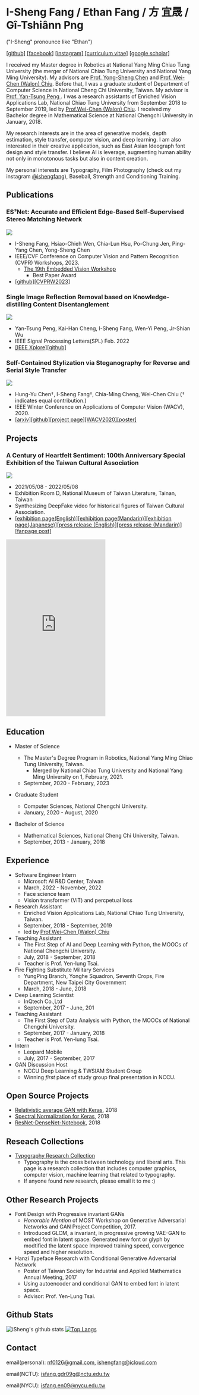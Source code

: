 # I-Sheng Fang / Ethan Fang / 方 宜晟 / Gî-Tshiânn Png
("I-Sheng" pronounce like "Ethan")

[[github]](https://github.com/IShengFang) [[facebook]](https://www.facebook.com/I.Sheng.Fang) [[instagram]](https://www.instagram.com/ishengfang/) [[curriculum vitae]](./ishengfang_cv.pdf) [[google scholar]](https://scholar.google.com/citations?user=zLeqqSwAAAAJ)

I received my Master degree in Robotics at National Yang Ming Chiao Tung University (the merger of National Chiao Tung University and National Yang Ming University). My advisors are  [Prof. Yong-Sheng Chen](https://www.cs.nctu.edu.tw/members/detail/yschen) and  [Prof. Wei-Chen (Walon) Chiu](https://walonchiu.github.io/).
Before that, I was a graduate student of Department of Computer Science in National Cheng Chi University, Taiwan. My advisor is [Prof. Yan-Tsung Peng ](http://www.cs.nccu.edu.tw/~ytpeng/). I was a research assistants of Enriched Vision Applications Lab, National Chiao Tung University from September 2018 to September 2019, led by [Prof.Wei-Chen (Walon) Chiu](https://walonchiu.github.io/). I received my Bachelor degree in Mathematical Science at National Chengchi University in January, 2018.

My research interests are in the area of generative models, depth estimation, style transfer, computer vision, and deep learning. I am also interested in their creative application, such as East Asian Ideograph font design and style transfer. I believe AI is leverage, augmenting human ability not only in monotonous tasks but also in content creation. 

My personal interests are Typography, Film Photography (check out my instagram [@ishengfang](https://www.instagram.com/ishengfang/)), Baseball, Strength and Conditioning Training.


## Publications

### ES³Net: Accurate and Efficient Edge-Based Self-Supervised Stereo Matching Network
![](https://github.com/IShengFang/ES3Net/raw/main/figures/teaser_drone.gif)
- I-Sheng Fang, Hsiao-Chieh Wen, Chia-Lun Hsu, Po-Chung Jen, Ping-Yang Chen, Yong-Sheng Chen
- IEEE/CVF Conference on Computer Vision and Pattern Recognition (CVPR) Workshops, 2023.
  - [The 19th Embedded Vision Workshop](https://embeddedvisionworkshop.wordpress.com/2024/01/03/2023/)
    - Best Paper Award
- [[github]](https://github.com/IShengFang/ES3Net)[[CVPRW2023]](https://openaccess.thecvf.com/content/CVPR2023W/EVW/html/Fang_ES3Net_Accurate_and_Efficient_Edge-Based_Self-Supervised_Stereo_Matching_Network_CVPRW_2023_paper.html)

### Single Image Reflection Removal based on Knowledge-distilling Content Disentanglement

![](./SIRR_w_KD.png)
- Yan-Tsung Peng, Kai-Han Cheng, I-Sheng Fang, Wen-Yi Peng, Jr-Shian Wu
- IEEE Signal Processing Letters(SPL) Feb. 2022 
- [[IEEE Xplore]](https://ieeexplore.ieee.org/document/9705543)[[github]](https://github.com/ytpeng-aimlab/Image-Reflection-Removal-based-on-Knowledge-distilling-Content-Disentanglement)

### Self-Contained Stylization via Steganography for Reverse and Serial Style Transfer

![](https://github.com/IShengFang/Self-Contained_Stylization/raw/master/result.gif)
- Hung-Yu Chen†, I-Sheng Fang†, Chia-Ming Cheng, Wei-Chen Chiu († indicates equal contribution.) 
- IEEE Winter Conference on Applications of Computer Vision (WACV), 2020.
- [[arxiv]](https://arxiv.org/pdf/1812.03910.pdf)[[github]](https://github.com/IShengFang/Self-Contained_Stylization)[[project page]](https://ishengfang.github.io/Self-Contained_Stylization/)[[WACV2020]](https://openaccess.thecvf.com/content_WACV_2020/html/Chen_Self-Contained_Stylization_via_Steganography_for_Reverse_and_Serial_Style_Transfer_WACV_2020_paper.html)[[poster]](https://raw.githubusercontent.com/IShengFang/Self-Contained_Stylization/master/poster.pdf)

## Projects
### A Century of Heartfelt Sentiment: 100th Anniversary Special Exhibition of the Taiwan Cultural Association

![](https://mocfile.moc.gov.tw/images/large/06be9798-a78f-43b9-bcfe-985d163a2fe4.jpg)
- 2021/05/08 - 2022/05/08
- Exhibition Room D, National Museum of Taiwan Literature, Tainan, Taiwan
- Synthesizing DeepFake video for historical figures of Taiwan Cultural Association.
- [[exhibition page(English)]](https://www.nmtl.gov.tw/en/exhibition_83_245.html)[[exhibition page(Mandarin)]](https://event.culture.tw/NMTL/portal/Registration/C0103MAction?useLanguage=tw&actId=10591&request_locale=tw)[[exhibition page(Japanese)]](https://www.nmtl.gov.tw/jp/exhibition_85_246.html)[[press release (English)]](https://www.moc.gov.tw/en/information_197_127326.html)[[press release (Mandarin)]](https://www.moc.gov.tw/information_250_127289.html)[[fanpage post]](https://www.facebook.com/tw.bankofculture/posts/4759014084138383)

<iframe src="https://www.facebook.com/plugins/video.php?height=476&href=https%3A%2F%2Fwww.facebook.com%2Ftw.bankofculture%2Fvideos%2F972692466643347%2F&show_text=false&width=267&t=0" width="267" height="476" style="border:none;overflow:hidden" scrolling="no" frameborder="0" allowfullscreen="true" allow="autoplay; clipboard-write; encrypted-media; picture-in-picture; web-share" allowFullScreen="true"></iframe>

## Education

- Master of Science
  - The Master's Degree Program in Robotics, National Yang Ming Chiao Tung University, Taiwan.
    - Merged by National Chiao Tung University and National Yang Ming University on 1, February, 2021.
  - September, 2020 - February, 2023

- Graduate Student
  - Computer Sciences, National Chengchi University.
  - January, 2020 - August, 2020
  
- Bachelor of Science
  - Mathematical Sciences, National Cheng Chi University, Taiwan.
  - September, 2013 - January, 2018

## Experience

- Software Engineer Intern
  - Microsoft AI R&D Center, Taiwan
  - March, 2022 - November, 2022
  - Face science team
  - Vision transformer (ViT) and percpetual loss 
- Research Assistant
  - Enriched Vision Applications Lab, National Chiao Tung University, Taiwan.
  - September, 2018 - September, 2019
  - led by [Prof.Wei-Chen (Walon) Chiu](https://walonchiu.github.io/)
- Teaching Assistant
  - The First Step of AI and Deep Learning with Python, the MOOCs of National Chengchi University.
  - July, 2018 - September, 2018
  - Teacher is Prof. Yen-lung Tsai.
- Fire Fighting Substitute Military Services
  - YungPing Branch, Yonghe Squadron, Seventh Crops, Fire Department, New Taipei City Government
  - March, 2018 - June, 2018
- Deep Learning Scientist
  - InQtech Co.,Ltd
  - September, 2017 - June, 201
- Teaching Assistant
  - The First Step of Data Analysis with Python, the MOOCs of National Chengchi University.
  - September, 2017 - January, 2018
  - Teacher is Prof. Yen-lung Tsai.
- Intern
  - Leopard Mobile
  - July, 2017 - September, 2017
- GAN Discussion Host
  - NCCU Deep Learning & TWSIAM Student Group
  - Winning  *first* place of study group final presentation in NCCU. 

## Open Source Projects

- [Relativistic average GAN with Keras](https://github.com/IShengFang/Relativistic-average-GAN-Keras), 2018
- [Spectral Normalization for Keras](https://github.com/IShengFang/SpectralNormalizationKeras), 2018
- [ResNet-DenseNet-Notebook](https://github.com/IShengFang/ResNet-DenseNet-Notebook), 2018

## Reseach Collections
- [Typography Research Collection](https://github.com/IShengFang/TypographyResearchCollection)
  - Typography is the cross between technology and liberal arts. This page is a research collection that includes computer graphics, computer vision, machine learning that related to typography.
  - If anyone found new research, please email it to me :)

## Other Research Projects
- Font Design with Progressive invariant GANs
  - *Honorable Mention* of MOST Workshop on Generative Adversarial Networks and GAN Project Competition, 2017.
  - Introduced GLCM, a invariant, in progressive growing VAE-GAN to embed font in latent space. Generated new font or glyph by modtified the latent space Improved training speed, convergence speed and higher resolution.
- Hanzi Typeface Research with Conditional Generative Adversarial Network
  - Poster of Taiwan Society for Industrial and Applied Mathematics Annual Meeting, 2017
  - Using autoencoder and conditional GAN to embed font in latent space.
  - Advisor: Prof. Yen-Lung Tsai.
  
## Github Stats
![iSheng's github stats](https://github-readme-stats.ishengfang.vercel.app/api?username=ishengfang&count_private=true)
[![Top Langs](https://github-readme-stats.ishengfang.vercel.app/api/top-langs/?username=ishengfang&hide=jupyter%20notebook)](https://github.com/anuraghazra/github-readme-stats)

## Contact

email(personal): [nf0126@gmail.com](mailto:nf0126@gmail.com), [ishengfang@icloud.com](mailto:ishengfang@icloud.com)

email(NCTU): [isfang.gdr09g@nctu.edu.tw](mailto:isfang.gdr09g@nctu.edu.tw)

email(NYCU): [isfang.en09@nycu.edu.tw](mailto:isfang.en09@nycu.edu.tw)
